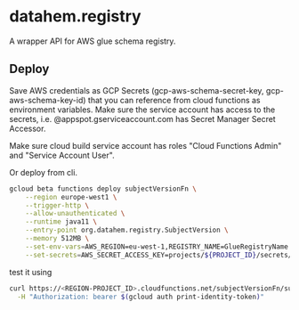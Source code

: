 # datahem.registry
A wrapper API for AWS glue schema registry.

## Deploy
Save AWS credentials as GCP Secrets (gcp-aws-schema-secret-key, gcp-aws-schema-key-id) that you can reference from cloud functions as environment variables. Make sure the service account has access to the secrets, i.e. <project>@appspot.gserviceaccount.com has Secret Manager Secret Accessor.

Make sure cloud build service account has roles "Cloud Functions Admin" and "Service Account User".

Or deploy from cli.

```sh
gcloud beta functions deploy subjectVersionFn \
    --region europe-west1 \
    --trigger-http \
    --allow-unauthenticated \
    --runtime java11 \
    --entry-point org.datahem.registry.SubjectVersion \
    --memory 512MB \
    --set-env-vars=AWS_REGION=eu-west-1,REGISTRY_NAME=GlueRegistryName \
    --set-secrets=AWS_SECRET_ACCESS_KEY=projects/${PROJECT_ID}/secrets/gcp-aws-schema-secret-key:latest,AWS_ACCESS_KEY_ID=projects/${PROJECT_ID}/secrets/gcp-aws-schema-key-id:latest
```

test it using

```sh
curl https://<REGION-PROJECT_ID>.cloudfunctions.net/subjectVersionFn/subjects/<SUBJECT>/versions/latest \
  -H "Authorization: bearer $(gcloud auth print-identity-token)"
```